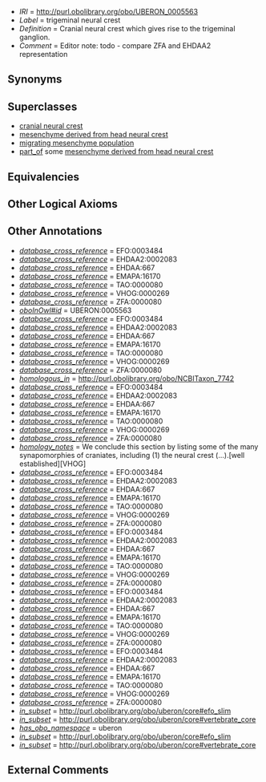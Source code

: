  * *IRI* = http://purl.obolibrary.org/obo/UBERON_0005563
 * *Label* = trigeminal neural crest
 * *Definition* = Cranial neural crest which gives rise to the trigeminal ganglion.
 * *Comment* = Editor note: todo - compare ZFA and EHDAA2 representation

## Synonyms


## Superclasses

 * [cranial neural crest](../../UBERON/99/UBERON_0003099.md)
 * [mesenchyme derived from head neural crest](../../UBERON/13/UBERON_0007213.md)
 * [migrating mesenchyme population](../../UBERON/30/UBERON_0007530.md)
 * [part_of](../../BFO/50/BFO_0000050.md) some [mesenchyme derived from head neural crest](../../UBERON/13/UBERON_0007213.md)

## Equivalencies


## Other Logical Axioms


## Other Annotations

 * *[database_cross_reference](../../ef/oboInOwl#hasDbXref.md)* = EFO:0003484
 * *[database_cross_reference](../../ef/oboInOwl#hasDbXref.md)* = EHDAA2:0002083
 * *[database_cross_reference](../../ef/oboInOwl#hasDbXref.md)* = EHDAA:667
 * *[database_cross_reference](../../ef/oboInOwl#hasDbXref.md)* = EMAPA:16170
 * *[database_cross_reference](../../ef/oboInOwl#hasDbXref.md)* = TAO:0000080
 * *[database_cross_reference](../../ef/oboInOwl#hasDbXref.md)* = VHOG:0000269
 * *[database_cross_reference](../../ef/oboInOwl#hasDbXref.md)* = ZFA:0000080
 * *[oboInOwl#id](../../id/oboInOwl#id.md)* = UBERON:0005563
 * *[database_cross_reference](../../ef/oboInOwl#hasDbXref.md)* = EFO:0003484
 * *[database_cross_reference](../../ef/oboInOwl#hasDbXref.md)* = EHDAA2:0002083
 * *[database_cross_reference](../../ef/oboInOwl#hasDbXref.md)* = EHDAA:667
 * *[database_cross_reference](../../ef/oboInOwl#hasDbXref.md)* = EMAPA:16170
 * *[database_cross_reference](../../ef/oboInOwl#hasDbXref.md)* = TAO:0000080
 * *[database_cross_reference](../../ef/oboInOwl#hasDbXref.md)* = VHOG:0000269
 * *[database_cross_reference](../../ef/oboInOwl#hasDbXref.md)* = ZFA:0000080
 * *[homologous_in](../../core#homologous/in/core#homologous_in.md)* = http://purl.obolibrary.org/obo/NCBITaxon_7742
 * *[database_cross_reference](../../ef/oboInOwl#hasDbXref.md)* = EFO:0003484
 * *[database_cross_reference](../../ef/oboInOwl#hasDbXref.md)* = EHDAA2:0002083
 * *[database_cross_reference](../../ef/oboInOwl#hasDbXref.md)* = EHDAA:667
 * *[database_cross_reference](../../ef/oboInOwl#hasDbXref.md)* = EMAPA:16170
 * *[database_cross_reference](../../ef/oboInOwl#hasDbXref.md)* = TAO:0000080
 * *[database_cross_reference](../../ef/oboInOwl#hasDbXref.md)* = VHOG:0000269
 * *[database_cross_reference](../../ef/oboInOwl#hasDbXref.md)* = ZFA:0000080
 * *[homology_notes](../../UBPROP/03/UBPROP_0000003.md)* = We conclude this section by listing some of the many synapomorphies of craniates, including (1) the neural crest (...).[well established][VHOG]
 * *[database_cross_reference](../../ef/oboInOwl#hasDbXref.md)* = EFO:0003484
 * *[database_cross_reference](../../ef/oboInOwl#hasDbXref.md)* = EHDAA2:0002083
 * *[database_cross_reference](../../ef/oboInOwl#hasDbXref.md)* = EHDAA:667
 * *[database_cross_reference](../../ef/oboInOwl#hasDbXref.md)* = EMAPA:16170
 * *[database_cross_reference](../../ef/oboInOwl#hasDbXref.md)* = TAO:0000080
 * *[database_cross_reference](../../ef/oboInOwl#hasDbXref.md)* = VHOG:0000269
 * *[database_cross_reference](../../ef/oboInOwl#hasDbXref.md)* = ZFA:0000080
 * *[database_cross_reference](../../ef/oboInOwl#hasDbXref.md)* = EFO:0003484
 * *[database_cross_reference](../../ef/oboInOwl#hasDbXref.md)* = EHDAA2:0002083
 * *[database_cross_reference](../../ef/oboInOwl#hasDbXref.md)* = EHDAA:667
 * *[database_cross_reference](../../ef/oboInOwl#hasDbXref.md)* = EMAPA:16170
 * *[database_cross_reference](../../ef/oboInOwl#hasDbXref.md)* = TAO:0000080
 * *[database_cross_reference](../../ef/oboInOwl#hasDbXref.md)* = VHOG:0000269
 * *[database_cross_reference](../../ef/oboInOwl#hasDbXref.md)* = ZFA:0000080
 * *[database_cross_reference](../../ef/oboInOwl#hasDbXref.md)* = EFO:0003484
 * *[database_cross_reference](../../ef/oboInOwl#hasDbXref.md)* = EHDAA2:0002083
 * *[database_cross_reference](../../ef/oboInOwl#hasDbXref.md)* = EHDAA:667
 * *[database_cross_reference](../../ef/oboInOwl#hasDbXref.md)* = EMAPA:16170
 * *[database_cross_reference](../../ef/oboInOwl#hasDbXref.md)* = TAO:0000080
 * *[database_cross_reference](../../ef/oboInOwl#hasDbXref.md)* = VHOG:0000269
 * *[database_cross_reference](../../ef/oboInOwl#hasDbXref.md)* = ZFA:0000080
 * *[database_cross_reference](../../ef/oboInOwl#hasDbXref.md)* = EFO:0003484
 * *[database_cross_reference](../../ef/oboInOwl#hasDbXref.md)* = EHDAA2:0002083
 * *[database_cross_reference](../../ef/oboInOwl#hasDbXref.md)* = EHDAA:667
 * *[database_cross_reference](../../ef/oboInOwl#hasDbXref.md)* = EMAPA:16170
 * *[database_cross_reference](../../ef/oboInOwl#hasDbXref.md)* = TAO:0000080
 * *[database_cross_reference](../../ef/oboInOwl#hasDbXref.md)* = VHOG:0000269
 * *[database_cross_reference](../../ef/oboInOwl#hasDbXref.md)* = ZFA:0000080
 * *[in_subset](../../et/oboInOwl#inSubset.md)* = http://purl.obolibrary.org/obo/uberon/core#efo_slim
 * *[in_subset](../../et/oboInOwl#inSubset.md)* = http://purl.obolibrary.org/obo/uberon/core#vertebrate_core
 * *[has_obo_namespace](../../ce/oboInOwl#hasOBONamespace.md)* = uberon
 * *[in_subset](../../et/oboInOwl#inSubset.md)* = http://purl.obolibrary.org/obo/uberon/core#efo_slim
 * *[in_subset](../../et/oboInOwl#inSubset.md)* = http://purl.obolibrary.org/obo/uberon/core#vertebrate_core

## External Comments

